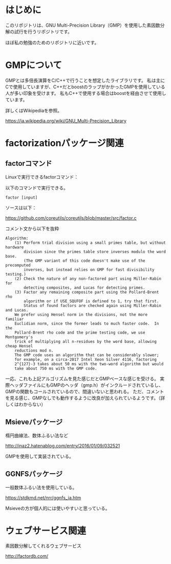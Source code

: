 # はじめに

このリポジトリは、GNU Multi-Precision Library（GMP）を使用した素因数分解の試行を行うリポジトリです。

ほぼ私の勉強のためのリポジトリに近いです。

# GMPについて

GMPとは多倍長演算をC/C++で行うことを想定したライブラリです。
私は主にCで使用していますが、C++だとboostのラップがかかったGMPを使用している人が多い印象を受けます。
私もC++で使用する場合はboostを経由させて使用しています。

詳しくはWikipediaを参照。

https://ja.wikipedia.org/wiki/GNU_Multi-Precision_Library


# factorizationパッケージ関連

## factorコマンド

Linuxで実行できるfactorコマンド：

以下のコマンドで実行できる。

```
factor [input]
```
ソースは以下：

https://github.com/coreutils/coreutils/blob/master/src/factor.c

コメント文から以下を抜粋

```
Algorithm:
    (1) Perform trial division using a small primes table, but without hardware
        division since the primes table store inverses modulo the word base.
        (The GMP variant of this code doesn't make use of the precomputed
        inverses, but instead relies on GMP for fast divisibility testing.)
    (2) Check the nature of any non-factored part using Miller-Rabin for
        detecting composites, and Lucas for detecting primes.
    (3) Factor any remaining composite part using the Pollard-Brent rho
        algorithm or if USE_SQUFOF is defined to 1, try that first.
        Status of found factors are checked again using Miller-Rabin and Lucas.
    We prefer using Hensel norm in the divisions, not the more familiar
    Euclidian norm, since the former leads to much faster code.  In the
    Pollard-Brent rho code and the prime testing code, we use Montgomery's
    trick of multiplying all n-residues by the word base, allowing cheap Hensel
    reductions mod n.
    The GMP code uses an algorithm that can be considerably slower;
    for example, on a circa-2017 Intel Xeon Silver 4116, factoring
    2^{127}-3 takes about 50 ms with the two-word algorithm but would
    take about 750 ms with the GMP code.
```
一応、これも上記アルゴリズムを見た感じだとGMPベースな感じを受ける。
実際ヘッダファイルにもGMPのヘッダ（gmp.h）がインクルードされているし、GMPの関数もコールされているので、間違いないと思われる。
ただ、コメントを見る感じ、GMPなしでも動作するように改良が加えられているようです。（詳しくはわからない）

## Msieveパッケージ

楕円曲線法、数体ふるい法など

http://inaz2.hatenablog.com/entry/2016/01/09/032521

GMPを使用して実装されている。

## GGNFSパッケージ

一般数体ふるい法を使用している。

https://stdkmd.net/nrr/ggnfs_ja.htm

Msieveの方が個人的には使いやすいと思っている。

# ウェブサービス関連

素因数分解してくれるウェブサービス

http://factordb.com/


